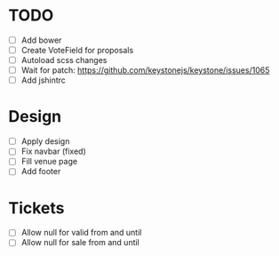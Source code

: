 # TODO
- [ ] Add bower
- [ ] Create VoteField for proposals
- [ ] Autoload scss changes
- [ ] Wait for patch: https://github.com/keystonejs/keystone/issues/1065
- [ ] Add jshintrc

# Design
- [ ] Apply design
- [ ] Fix navbar (fixed)
- [ ] Fill venue page
- [ ] Add footer

# Tickets
- [ ] Allow null for valid from and until
- [ ] Allow null for sale from and until
